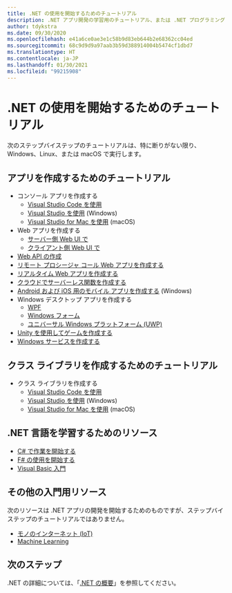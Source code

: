 ```yaml
---
title: .NET の使用を開始するためのチュートリアル
description: .NET アプリ開発の学習用のチュートリアル、または .NET プログラミング言語の 1 つを選択します。
author: tdykstra
ms.date: 09/30/2020
ms.openlocfilehash: e41a6ce0ae3e1c58b9d83eb644b2e68362cc04ed
ms.sourcegitcommit: 68c9d9d9a97aab3b59d388914004b5474cf1dbd7
ms.translationtype: HT
ms.contentlocale: ja-JP
ms.lasthandoff: 01/30/2021
ms.locfileid: "99215908"
---
```

# <a name="tutorials-for-getting-started-with-net"></a>.NET の使用を開始するためのチュートリアル

次のステップバイステップのチュートリアルは、特に断りがない限り、Windows、Linux、または macOS で実行します。

## <a name="tutorials-for-creating-apps"></a>アプリを作成するためのチュートリアル

* コンソール アプリを作成する
  * [Visual Studio Code を使用](../core/tutorials/with-visual-studio-code.md)
  * [Visual Studio を使用](../core/tutorials/with-visual-studio.md) (Windows)
  * [Visual Studio for Mac を使用](../core/tutorials/with-visual-studio-mac.md) (macOS)
* Web アプリを作成する
  * [サーバー側 Web UI で](/aspnet/core/tutorials/razor-pages/razor-pages-start)
  * [クライアント側 Web UI で](https://dotnet.microsoft.com/learn/aspnet/blazor-tutorial/intro)
* [Web API の作成](/aspnet/core/tutorials/first-web-api)
* [リモート プロシージャ コール Web アプリを作成する](/aspnet/core/tutorials/grpc/grpc-start)
* [リアルタイム Web アプリを作成する](/aspnet/core/tutorials/signalr)
* [クラウドでサーバーレス関数を作成する](/azure/azure-functions/functions-create-first-function-vs-code?pivots=programming-language-csharp)
* [Android および iOS 用のモバイル アプリを作成する](https://dotnet.microsoft.com/learn/xamarin/hello-world-tutorial/intro) (Windows)
* Windows デスクトップ アプリを作成する
  * [WPF](/visualstudio/get-started/csharp/tutorial-wpf)
  * [Windows フォーム](/visualstudio/ide/create-csharp-winform-visual-studio)
  * [ユニバーサル Windows プラットフォーム (UWP)](/visualstudio/get-started/csharp/tutorial-uwp)
* [Unity を使用してゲームを作成する](https://dotnet.microsoft.com/learn/games/unity-tutorial/intro)
* [Windows サービスを作成する](/aspnet/core/host-and-deploy/windows-service)

## <a name="tutorials-for-creating-class-libraries"></a>クラス ライブラリを作成するためのチュートリアル

* クラス ライブラリを作成する
  * [Visual Studio Code を使用](../core/tutorials/library-with-visual-studio-code.md)
  * [Visual Studio を使用](../core/tutorials/library-with-visual-studio.md) (Windows)
  * [Visual Studio for Mac を使用](../core/tutorials/library-with-visual-studio-mac.md) (macOS)

## <a name="resources-for-learning-net-languages"></a>.NET 言語を学習するためのリソース

* [C# で作業を開始する](../csharp/tour-of-csharp/index.md)
* [F# の使用を開始する](../fsharp/get-started/index.md)
* [Visual Basic 入門](../visual-basic/getting-started/index.md)

## <a name="other-get-started-resources"></a>その他の入門用リソース

次のリソースは .NET アプリの開発を開始するためのものですが、ステップバイステップのチュートリアルではありません。

* [モノのインターネット (IoT)](https://dotnet.microsoft.com/apps/iot)
* [Machine Learning](../machine-learning/index.yml)

## <a name="next-steps"></a>次のステップ

.NET の詳細については、「[.NET の概要](../core/introduction.md)」を参照してください。
